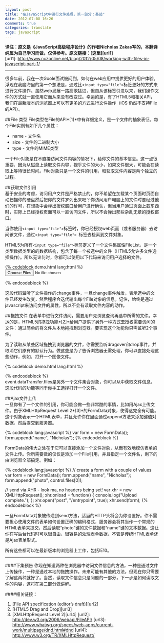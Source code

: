 ```yaml
---
layout: post
title: "在JavaScript中进行文件处理，第一部分：基础"
date: 2012-07-08 16:26
comments: true
categories: translate
tags: javascript
---
```

  
**译注：原文是《JavaScript高级程序设计》的作者Nicholas Zakas写的，本翻译纯属为自己学习而做，仅供参考。原文链接：[这里][url1]**  
[url1]: http://www.nczonline.net/blog/2012/05/08/working-with-files-in-javascript-part-1/

***
很多年前，我在一次Goole面试被问到，如何在web应用中提供更好的用户体验。浮现在我脑海里的第一个想法是，通过比`<input type="file">`标签更好的方式来进行文件操作。虽然web发展一路高歌猛进，但自从该标签引进以来，我们操作文件的方式就一直使用它而从来没有改变过。幸运的是，有了HTML5和相关API，我们在最新版本的浏览器上可以有更多的方式进行文件操作（iOS 仍然不支持File的API）。  

##File 类型
File类型在File的API*[1]*中有详细定义，是一个文件的抽象表征。每个File实例有如下几个属性：  
  
* name - 文件名
* size - 文件的二进制大小
* type - 文件的MIME类型
  
一个File对象是在不直接访问文件内容的情况下，给你文件的基本信息。这一点很重要，因为从磁盘上读取文件内容，视乎文件的大小，如果文件很大，可能会在读取上等待很长时间。File对象只是一个文件的引用，和获取文件内容是两个独立的过程。  
  
##获取文件引用    
基于安全的考虑，访问用户文件是严格禁止的，你不希望在加载某个页面时页面自动扫描你的硬盘然后把你的文件罗列出来吧？你访问用户电脑上的文件时要经过他们的许可，在想象中会弹出授权窗口给用户进行确认，但当用户通过页面上载东西时，实际上已经授权页面可以一直访问文件，所以不会弹出那些杂乱无章的授权窗口。  
  
当你使用`<input type="file">`标签时，你已经授权web页面（或者服务器）去访问该文件，通过`<input type="file"> `标签去检索到文件对象。  
  
HTML5为所有`<input type="file">`标签定义了一个文件集属性FileList，是一个类型数据类型的的数据结构，包含了每一个被选中的文件（HTML5允许多文件选择操作）。所以无论何时，你都可以使用以下代码来访问用户选择的文件。   

{% codeblock demo.html lang:html %}
<input type="file" id="your-files" multiple>
<script> 
    var control = document.getElementById("your-files"); 
    control.addEventListener("change", function(event) { 
        // When the control has changed, there are new files 
        var i = 0, files = control.files, len = files.length; 
        for (; i < len; i++) { 
            console.log("Filename: " + files[i].name); 
            console.log("Type: " + files[i].type); 
            console.log("Size: " + files[i].size + " bytes"); 
        } 
    }, false); 
</script>
{% endcodeblock %}  

这段代码监听了文件操作的change事件，一旦change事件触发，表示选中的文件已经发生改变，然后程序会迭代输出每个File对象的信息。记住，始终是通过javascript来访问文件的属性，所以不会有读取文件内容的动作。  

##拖拽文件
在表单中进行文件访问，需要用户先浏览查询再选中所需的文件。幸运的是，HTML5的拖拽功能*[2]*给用户提供了另外一种方式去授权需要访问的文件：通过简单的将文件从本地拖拽到浏览器。要实现这个功能你只需监听2个事件。  
  
为了读取从某些区域拖拽到浏览器的文件，你需要监听dragover和drop事件，并取消它们原有的默认行为。做这些是为了告诉浏览器无需处理，你可以直接处理这些动作，例如，打开一个图像文件。  

{% codeblock demo.html lang:html %}
<div id="your-files"></div>
<script>
var target = document.getElementById("your-files");

target.addEventListener("dragover", function(event) {
    event.preventDefault();
}, false);

target.addEventListener("drop", function(event) {

    // cancel default actions
    event.preventDefault();

    var i = 0,
        files = event.dataTransfer.files,
        len = files.length;

    for (; i < len; i++) {
        console.log("Filename: " + files[i].name);
        console.log("Type: " + files[i].type);
        console.log("Size: " + files[i].size + " bytes");
    }

}, false);
</script>
{% endcodeblock %}  
event.dataTransfer.files是另外一个文件集合对象，你可以从中获取文件信息。这段代码的功能等同于你手工选择打开一个文件。    
  
##Ajax文件上传  
一旦你有了一个文件的引用，你可能会做一些非常酷的事情，比如用Ajax上传文件。由于XMLHttpRequest Level 2*[3]*的FormData对象，使得这完全有可能。这个对象表示一个HTML表单，并且允许你在里面通过append方法来添加键值对数据，然后提交到服务器。  
  
{% codeblock lang:javascript %}
var form = new FormData();
form.append("name", "Nicholas");
{% endcodeblock %}  
  
FormData的伟大之处在于它可以直接添加一个文件对象，从而有效地模仿表单的文件上传。你所需要做的仅仅是添加一个File引用，并且指定一个文件名，剩下的由浏览器全部搞定。例如：  
  
{% codeblock lang:javascript %}
// create a form with a couple of values
var form = new FormData();
form.append("name", "Nicholas");
form.append("photo", control.files[0]);

// send via XHR - look ma, no headers being set!
var xhr = new XMLHttpRequest();
xhr.onload = function() {
    console.log("Upload complete.");
};
xhr.open("post", "/entrypoint", true);
xhr.send(form);
{% endcodeblock %}  
  
一旦FormData对象被传递到send方法，适当的HTTP头将会为你设置好。你不需要担心使用文件的表单如何设置正确的编码格式，服务器会将其当作一个常规的HTML表单来提交，然后读取“photo"键的文件数据和“name"键的文本数据。这让你在写后台代码时可以很自由，很容易的处理表单数据，不管是传统HTML表单还是Ajax表单形式。  
  
所有这些都可以在最新版本的浏览器上工作，包括IE10。  

***
####下集预告
你现在知道两种在浏览器中访问文件信息的方法，一种是通过文件上传操作，一种是通过本地的拖拽操作。未来可能有其他的方法，但现在你只需要了解这两种就好了。当然，读取文件信息只是问题的一部分，下一步是如何读取文件的内容，这将在第二部分做讲解。  
  
####相关链接：
1. [File API specification (editor’s draft)][url2]
2. [HTML5 Drag and Drop][url3]
3. [XMLHttpRequest Level 2][url4]
[url2]: http://dev.w3.org/2006/webapi/FileAPI/
[url3]: http://www.whatwg.org/specs/web-apps/current-work/multipage/dnd.html#dnd
[url4]: http://www.w3.org/TR/XMLHttpRequest/
